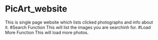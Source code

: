 # PicArt_website
This is single page website which lists clicked photographs and info about it. 
#Search Function
This will list the images you are searchinh for.
#Load More Function
This will load more photos.
